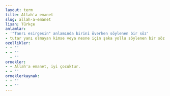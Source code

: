 ```yaml
---
layout: term
title: Allah'a emanet
slug: allah-a-emanet
lisan: Türkçe
anlamlar:
- '"Tanrı esirgesin" anlamında birini överken söylenen bir söz'
- tutar yanı olmayan kimse veya nesne için şaka yollu söylenen bir söz
ozellikler:
- - ''
- - ''
  - ''
ornekler:
- - Allah'a emanet, iyi çocuktur.
- - ''
orneklerkaynak:
- - ''
- - ''
---
```

